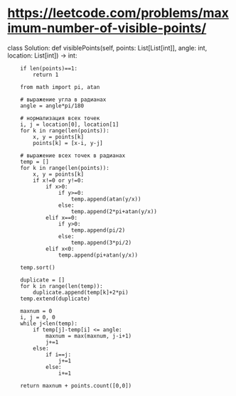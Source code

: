 # https://leetcode.com/problems/maximum-number-of-visible-points/

                                                                   
class Solution:
    def visiblePoints(self, points: List[List[int]], angle: int, location: List[int]) -> int:
        
        if len(points)==1:
            return 1
 
        from math import pi, atan
 
        # выражение угла в радианах
        angle = angle*pi/180
 
        # нормализация всех точек
        i, j = location[0], location[1]
        for k in range(len(points)):
            x, y = points[k]
            points[k] = [x-i, y-j]
 
        # выражение всех точек в радианах
        temp = []
        for k in range(len(points)):
            x, y = points[k]
            if x!=0 or y!=0:
                if x>0:
                    if y>=0:
                        temp.append(atan(y/x))
                    else:
                        temp.append(2*pi+atan(y/x))
                elif x==0:
                    if y>0:
                        temp.append(pi/2)
                    else:
                        temp.append(3*pi/2)
                elif x<0:
                    temp.append(pi+atan(y/x))
 
        temp.sort()
        
        duplicate = []
        for k in range(len(temp)):
            duplicate.append(temp[k]+2*pi)
        temp.extend(duplicate)
 
        maxnum = 0
        i, j = 0, 0
        while j<len(temp):
            if temp[j]-temp[i] <= angle:
                maxnum = max(maxnum, j-i+1)
                j+=1
            else:
                if i==j:
                    j+=1
                else:
                    i+=1
 
        return maxnum + points.count([0,0])
